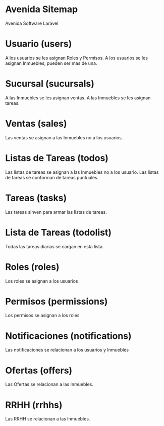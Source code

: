 # Avenida Sitemap
Avenida Software Laravel

# Usuario (users)
A los usuarios se les asignan Roles y Permisos.
A los usuarios se les asignan Inmuebles, pueden ser mas de una.

# Sucursal (sucursals)
A las Inmuebles se les asignan ventas.
A las Inmuebles se les asignan tareas.

# Ventas (sales)
Las ventas se asignan a las Inmuebles no a los usuarios.

# Listas de Tareas (todos)
Las listas de tareas se asignan a las Inmuebles no a los usuario.
Las listas de tareas se conforman de tareas puntuales. 

# Tareas (tasks)
Las tareas sinven para armar las listas de tareas.

# Lista de Tareas (todolist)
Todas las tareas diarias se cargan en esta lista.

# Roles (roles)
Los roles se asignan a los usuarios

# Permisos (permissions)
Los permisos se asignan a los roles

# Notificaciones (notifications)
Las notificaciones se relacionan a los usuarios y Inmuebles

# Ofertas (offers)
Las Ofertas se relacionan a las Inmuebles.

# RRHH (rrhhs)
Las RRHH se relacionan a las Inmuebles.